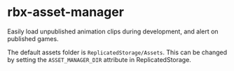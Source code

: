 # rbx-asset-manager

Easily load unpublished animation clips during development, and alert on published games.

The default assets folder is `ReplicatedStorage/Assets`. This can be changed by setting the `ASSET_MANAGER_DIR` attribute in ReplicatedStorage.
